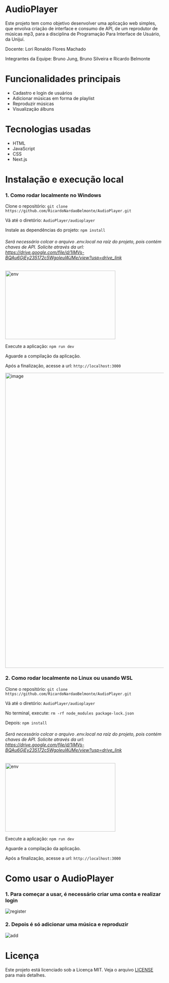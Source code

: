 # AudioPlayer
Este projeto tem como objetivo desenvolver uma aplicação web simples, que envolva criação de interface e consumo de API, de um reprodutor de músicas mp3, para a disciplina de Programação Para Interface de Usuário, da Unijuí.

Docente: Lori Ronaldo Flores Machado

Integrantes da Equipe: Bruno Jung, Bruno Silveira e Ricardo Belmonte

# Funcionalidades principais
- Cadastro e login de usuários
- Adicionar músicas em forma de playlist
- Reproduzir músicas
- Visualização álbuns

# Tecnologias usadas
- HTML
- JavaScript
- CSS
- Next.js
# Instalação e execução local

### 1. Como rodar localmente no Windows
Clone o repositório: ```git clone https://github.com/RicardoNardaoBelmonte/AudioPlayer.git```

Vá até o diretório: ```AudioPlayer/audioplayer```

Instale as dependências do projeto: ```npm install```

###### Será necessário colcar o arquivo .env.local na raíz do projeto, pois contém chaves de API. Solicite através da url: https://drive.google.com/file/d/1iMVs-BQAu6GjEy235172c5WgoleuWJMe/view?usp=drive_link
<img width="350" height="218" alt="env" src="https://github.com/user-attachments/assets/1e932ca7-863f-4ffa-acf7-612df7652d06" />



Execute a aplicação: ```npm run dev```

Aguarde a compilação da aplicação.

Após a finalização, acesse a url: ```http://localhost:3000```

<img width="1914" height="939" alt="image" src="https://github.com/user-attachments/assets/7719c1da-5cbd-473a-ac6f-4d4d0dcde475" />

### 2. Como rodar localmente no Linux ou usando WSL
Clone o repositório: ```git clone https://github.com/RicardoNardaoBelmonte/AudioPlayer.git```

Vá até o diretório: ```AudioPlayer/audioplayer```

No terminal, execute: ```rm -rf node_modules package-lock.json```

Depois: ```npm install```

###### Será necessário colcar o arquivo .env.local na raíz do projeto, pois contém chaves de API. Solicite através da url: https://drive.google.com/file/d/1iMVs-BQAu6GjEy235172c5WgoleuWJMe/view?usp=drive_link
<img width="350" height="218" alt="env" src="https://github.com/user-attachments/assets/4b428c99-bf63-4336-8833-30367e77ce2c" />


Execute a aplicação: ```npm run dev```

Aguarde a compilação da aplicação.

Após a finalização, acesse a url: ```http://localhost:3000```

# Como usar o AudioPlayer
### 1. Para começar a usar, é necessário criar uma conta e realizar login
![register](https://github.com/user-attachments/assets/a5f2ce88-c6c1-46bf-9edb-05731d5bde5f)

### 2. Depois é só adicionar uma música e reproduzir
![add](https://github.com/user-attachments/assets/e1238636-9f27-471b-b3fe-7fa1e60419a2)

# Licença
Este projeto está licenciado sob a Licença MIT. Veja o arquivo [LICENSE](LICENSE) para mais detalhes.










